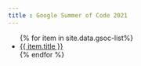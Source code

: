 ```yaml
---
title : Google Summer of Code 2021
---
```


<ul>
   {% for item in site.data.gsoc-list%}
      <li><a href="{{ item._link }}">{{ item.title }}</a></li>
   {% endfor %}
</ul>

